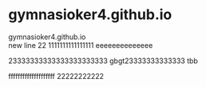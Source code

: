 # gymnasioker4.github.io
gymnasioker4.github.io  
new line 22
1111111111111111
eeeeeeeeeeeeee 

23333333333333333333333
  gbgt23333333333333
  tbb    
  
ffffffffffffffffffff
22222222222
